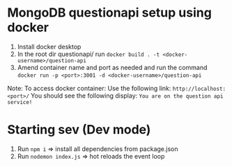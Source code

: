 # MongoDB questionapi setup using docker

1. Install docker desktop
2. In the root dir questionapi/ run `docker build . -t <docker-username>/question-api`
3. Amend container name and port as needed and run the command
   `docker run -p <port>:3001 -d <docker-username>/question-api`

Note: To access docker container:
Use the following link: `http://localhost:<port>/`
You should see the following display: `You are on the question api service!`

# Starting sev (Dev mode)

1. Run `npm i` => install all dependencies from package.json
2. Run `nodemon index.js` => hot reloads the event loop
